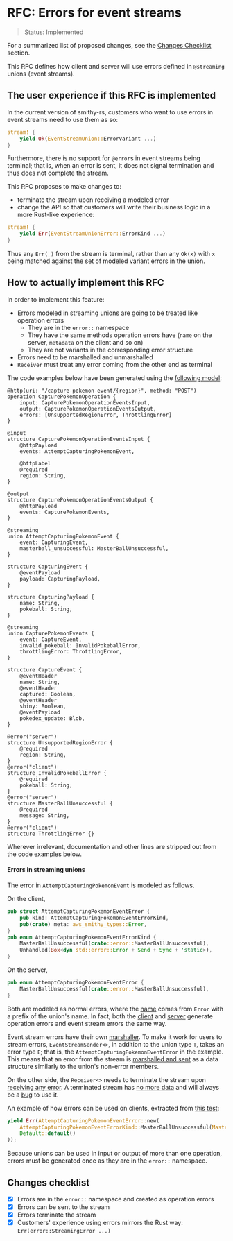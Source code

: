 <!-- Give your RFC a descriptive name saying what it would accomplish or what feature it defines -->
RFC: Errors for event streams
=============

<!-- RFCs start with the "RFC" status and are then either "Implemented" or "Rejected".  -->
> Status: Implemented

<!-- A great RFC will include a list of changes at the bottom so that the implementor can be sure they haven't missed anything -->
For a summarized list of proposed changes, see the [Changes Checklist](#changes-checklist) section.

<!-- Insert a short paragraph explaining, at a high level, what this RFC is for -->
This RFC defines how client and server will use errors defined in `@streaming` unions (event streams).

<!-- Explain how users will use this new feature and, if necessary, how this compares to the current user experience -->
The user experience if this RFC is implemented
----------------------------------------------

In the current version of smithy-rs, customers who want to use errors in event streams need to use them as so:
```rust
stream! {
    yield Ok(EventStreamUnion::ErrorVariant ...)
}
```
Furthermore, there is no support for `@error`s in event streams being terminal; that is, when an error is sent,
it does not signal termination and thus does not complete the stream.

This RFC proposes to make changes to:
* terminate the stream upon receiving a modeled error
* change the API so that customers will write their business logic in a more Rust-like experience:
```rust
stream! {
    yield Err(EventStreamUnionError::ErrorKind ...)
}
```
Thus any `Err(_)` from the stream is terminal, rather than any `Ok(x)` with `x` being matched against the set of modeled variant errors in the union.

<!-- Explain the implementation of this new feature -->
How to actually implement this RFC
----------------------------------

In order to implement this feature:
* Errors modeled in streaming unions are going to be treated like operation errors
  * They are in the `error::` namespace
  * They have the same methods operation errors have (`name` on the server, `metadata` on the client and so on)
  * They are not variants in the corresponding error structure
* Errors need to be marshalled and unmarshalled
* `Receiver` must treat any error coming from the other end as terminal

The code examples below have been generated using the [following model](https://github.com/awslabs/smithy-rs/blob/8f7e03ff8a84236955a65dba3d21c4bdbf17a9f4/codegen-server-test/model/pokemon.smithy#L27):
```smithy
@http(uri: "/capture-pokemon-event/{region}", method: "POST")
operation CapturePokemonOperation {
    input: CapturePokemonOperationEventsInput,
    output: CapturePokemonOperationEventsOutput,
    errors: [UnsupportedRegionError, ThrottlingError]
}

@input
structure CapturePokemonOperationEventsInput {
    @httpPayload
    events: AttemptCapturingPokemonEvent,

    @httpLabel
    @required
    region: String,
}

@output
structure CapturePokemonOperationEventsOutput {
    @httpPayload
    events: CapturePokemonEvents,
}

@streaming
union AttemptCapturingPokemonEvent {
    event: CapturingEvent,
    masterball_unsuccessful: MasterBallUnsuccessful,
}

structure CapturingEvent {
    @eventPayload
    payload: CapturingPayload,
}

structure CapturingPayload {
    name: String,
    pokeball: String,
}

@streaming
union CapturePokemonEvents {
    event: CaptureEvent,
    invalid_pokeball: InvalidPokeballError,
    throttlingError: ThrottlingError,
}

structure CaptureEvent {
    @eventHeader
    name: String,
    @eventHeader
    captured: Boolean,
    @eventHeader
    shiny: Boolean,
    @eventPayload
    pokedex_update: Blob,
}

@error("server")
structure UnsupportedRegionError {
    @required
    region: String,
}
@error("client")
structure InvalidPokeballError {
    @required
    pokeball: String,
}
@error("server")
structure MasterBallUnsuccessful {
    @required
    message: String,
}
@error("client")
structure ThrottlingError {}
```
Wherever irrelevant, documentation and other lines are stripped out from the code examples below.

#### Errors in streaming unions

The error in `AttemptCapturingPokemonEvent` is modeled as follows.

On the client,
```rust
pub struct AttemptCapturingPokemonEventError {
    pub kind: AttemptCapturingPokemonEventErrorKind,
    pub(crate) meta: aws_smithy_types::Error,
}
pub enum AttemptCapturingPokemonEventErrorKind {
    MasterBallUnsuccessful(crate::error::MasterBallUnsuccessful),
    Unhandled(Box<dyn std::error::Error + Send + Sync + 'static>),
}
```

On the server,
```rust
pub enum AttemptCapturingPokemonEventError {
    MasterBallUnsuccessful(crate::error::MasterBallUnsuccessful),
}
```

Both are modeled as normal errors, where the [name](https://github.com/awslabs/smithy-rs/blob/8f7e03ff8a84236955a65dba3d21c4bdbf17a9f4/codegen/src/main/kotlin/software/amazon/smithy/rust/codegen/smithy/generators/error/CombinedErrorGenerator.kt#L50) comes from `Error` with a prefix of the union's name.
In fact, both the [client](https://github.com/awslabs/smithy-rs/blob/8f7e03ff8a84236955a65dba3d21c4bdbf17a9f4/codegen/src/main/kotlin/software/amazon/smithy/rust/codegen/smithy/generators/error/CombinedErrorGenerator.kt#L71) and [server](https://github.com/awslabs/smithy-rs/blob/8f7e03ff8a84236955a65dba3d21c4bdbf17a9f4/codegen-server/src/main/kotlin/software/amazon/smithy/rust/codegen/server/smithy/generators/ServerCombinedErrorGenerator.kt#L46)
generate operation errors and event stream errors the same way.

Event stream errors have their own [marshaller](https://github.com/awslabs/smithy-rs/blob/8f7e03ff8a84236955a65dba3d21c4bdbf17a9f4/codegen/src/main/kotlin/software/amazon/smithy/rust/codegen/smithy/protocols/serialize/EventStreamErrorMarshallerGenerator.kt#L39).
To make it work for users to stream errors, `EventStreamSender<>`, in addition to the union type `T`, takes an error type `E`; that is, the `AttemptCapturingPokemonEventError` in the example.
This means that an error from the stream is [marshalled and sent](https://github.com/awslabs/smithy-rs/blob/8f7e03ff8a84236955a65dba3d21c4bdbf17a9f4/rust-runtime/aws-smithy-http/src/event_stream/sender.rs#L137) as a data structure similarly to the union's non-error members.

On the other side, the `Receiver<>` needs to terminate the stream upon [receiving any error](https://github.com/awslabs/smithy-rs/blob/8f7e03ff8a84236955a65dba3d21c4bdbf17a9f4/rust-runtime/aws-smithy-http/src/event_stream/receiver.rs#L249).
A terminated stream has [no more data](https://github.com/awslabs/smithy-rs/blob/8f7e03ff8a84236955a65dba3d21c4bdbf17a9f4/rust-runtime/aws-smithy-http/src/event_stream/receiver.rs#L38) and will always be a [bug](https://github.com/awslabs/smithy-rs/blob/8f7e03ff8a84236955a65dba3d21c4bdbf17a9f4/rust-runtime/aws-smithy-http/src/event_stream/receiver.rs#L54) to use it.

An example of how errors can be used on clients, extracted from [this test](https://github.com/awslabs/smithy-rs/blob/8f7e03ff8a84236955a65dba3d21c4bdbf17a9f4/rust-runtime/aws-smithy-http-server/examples/pokemon_service/tests/simple_integration_test.rs#L100):
```rust
yield Err(AttemptCapturingPokemonEventError::new(
    AttemptCapturingPokemonEventErrorKind::MasterBallUnsuccessful(MasterBallUnsuccessful::builder().build()),
    Default::default()
));
```

Because unions can be used in input or output of more than one operation, errors must be generated once as they are in the `error::` namespace.

<!-- Include a checklist of all the things that need to happen for this RFC's implementation to be considered complete -->
Changes checklist
-----------------

- [x] Errors are in the `error::` namespace and created as operation errors
- [x] Errors can be sent to the stream
- [x] Errors terminate the stream
- [x] Customers' experience using errors mirrors the Rust way: `Err(error::StreamingError ...)`

